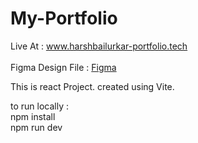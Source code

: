 # My-Portfolio
Live At : www.harshbailurkar-portfolio.tech <br/> <br/>
Figma Design File : <a href="https://www.figma.com/file/u0f5Ctp80px9VKy0apgibu/Portfolio?type=design&node-id=0%3A1&mode=design&t=sCWyKxzF3UFK9Fh7-1" > Figma </a>

This is react Project. created using Vite.

to run locally :<br/>
npm install  <br/>
                 npm run dev
